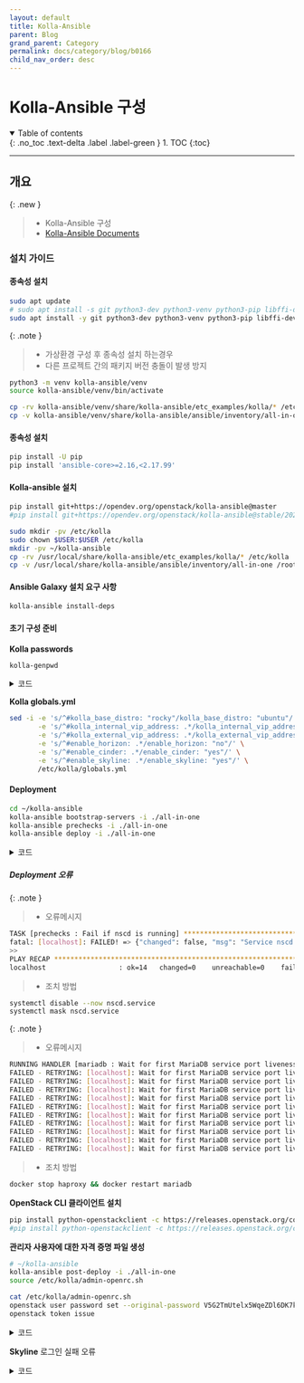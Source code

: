 ```yaml
---
layout: default
title: Kolla-Ansible
parent: Blog
grand_parent: Category
permalink: docs/category/blog/b0166
child_nav_order: desc
---
```


# Kolla-Ansible 구성

<details open markdown="block">
  <summary>
    Table of contents
  </summary>
  {: .no_toc .text-delta .label .label-green }
1. TOC
{:toc}
</details>

---

## 개요

{: .new }
> - Kolla-Ansible 구성
> - [Kolla-Ansible Documents](https://docs.openstack.org/kolla-ansible/latest/user/quickstart.html)

### 설치 가이드

#### **종속성 설치**

```bash
sudo apt update
# sudo apt install -s git python3-dev python3-venv python3-pip libffi-dev gcc libssl-dev
sudo apt install -y git python3-dev python3-venv python3-pip libffi-dev gcc libssl-dev
```

{: .note }
> - 가상환경 구성 후 종속성 설치 하는경우 
> - 다른 프로젝트 간의 패키지 버전 충돌이 발생 방지
> 
```bash
python3 -m venv kolla-ansible/venv
source kolla-ansible/venv/bin/activate
```
>
```bash
cp -rv kolla-ansible/venv/share/kolla-ansible/etc_examples/kolla/* /etc/kolla
cp -v kolla-ansible/venv/share/kolla-ansible/ansible/inventory/all-in-one .
```

#### **종속성 설치**

```bash
pip install -U pip
pip install 'ansible-core>=2.16,<2.17.99'
```

#### **Kolla-ansible 설치**

```bash
pip install git+https://opendev.org/openstack/kolla-ansible@master
#pip install git+https://opendev.org/openstack/kolla-ansible@stable/2024.2
```

```bash
sudo mkdir -pv /etc/kolla
sudo chown $USER:$USER /etc/kolla
mkdir -pv ~/kolla-ansible
cp -rv /usr/local/share/kolla-ansible/etc_examples/kolla/* /etc/kolla
cp -v /usr/local/share/kolla-ansible/ansible/inventory/all-in-one /root/kolla-ansible
```

#### **Ansible Galaxy 설치 요구 사항**

```bash
kolla-ansible install-deps
```

#### **초기 구성 준비**

**Kolla passwords**

```bash
kolla-genpwd
```

<details markdown="block">
  <summary>
    코드
  </summary>
  {: .text-delta .label .label-green }
  
```bash
WARNING: Passwords file "/etc/kolla/passwords.yml" is world-readable. The permissions will be changed.
```

</details>

**Kolla globals.yml**

```bash
sed -i -e 's/^#kolla_base_distro: "rocky"/kolla_base_distro: "ubuntu"/' \
       -e 's/^#kolla_internal_vip_address: .*/kolla_internal_vip_address: "192.168.0.221"/' \
       -e 's/^#kolla_external_vip_address: .*/kolla_external_vip_address: "10.1.0.201"/' \
       -e 's/^#enable_horizon: .*/enable_horizon: "no"/' \
       -e 's/^#enable_cinder: .*/enable_cinder: "yes"/' \
       -e 's/^#enable_skyline: .*/enable_skyline: "yes"/' \
       /etc/kolla/globals.yml
```

#### **Deployment**

```bash
cd ~/kolla-ansible
kolla-ansible bootstrap-servers -i ./all-in-one
kolla-ansible prechecks -i ./all-in-one
kolla-ansible deploy -i ./all-in-one
```

<details markdown="block">
  <summary>
    코드
  </summary>
  {: .text-delta .label .label-green }

**기본 서비스 목록**

```bash
TASK [Group hosts based on enabled services] *******************************************************************************************************************************************************
ok: [localhost] => (item=enable_aodh_False)
ok: [localhost] => (item=enable_barbican_False)
ok: [localhost] => (item=enable_blazar_False)
ok: [localhost] => (item=enable_ceilometer_False)
ok: [localhost] => (item=enable_ceph_rgw_False)
ok: [localhost] => (item=enable_cinder_False)
ok: [localhost] => (item=enable_cloudkitty_False)
ok: [localhost] => (item=enable_collectd_False)
ok: [localhost] => (item=enable_cyborg_False)
ok: [localhost] => (item=enable_designate_False)
ok: [localhost] => (item=enable_etcd_False)
ok: [localhost] => (item=enable_glance_True)
ok: [localhost] => (item=enable_gnocchi_False)
ok: [localhost] => (item=enable_grafana_False)
ok: [localhost] => (item=enable_hacluster_False)
ok: [localhost] => (item=enable_heat_True)
ok: [localhost] => (item=enable_horizon_True)
ok: [localhost] => (item=enable_influxdb_False)
ok: [localhost] => (item=enable_ironic_False)
ok: [localhost] => (item=enable_iscsid_False)
ok: [localhost] => (item=enable_keystone_True)
ok: [localhost] => (item=enable_kuryr_False)
ok: [localhost] => (item=enable_letsencrypt_False)
ok: [localhost] => (item=enable_loadbalancer_True)
ok: [localhost] => (item=enable_magnum_False)
ok: [localhost] => (item=enable_manila_False)
ok: [localhost] => (item=enable_mariadb_True)
ok: [localhost] => (item=enable_masakari_False)
ok: [localhost] => (item=enable_memcached_True)
ok: [localhost] => (item=enable_mistral_False)
ok: [localhost] => (item=enable_multipathd_False) 
ok: [localhost] => (item=enable_neutron_True)
ok: [localhost] => (item=enable_nova_True)
ok: [localhost] => (item=enable_octavia_False)
ok: [localhost] => (item=enable_opensearch_False)
ok: [localhost] => (item=enable_opensearch_dashboards_False)
ok: [localhost] => (item=enable_openvswitch_True_enable_ovs_dpdk_False)
ok: [localhost] => (item=enable_ovn_False)
ok: [localhost] => (item=enable_placement_True)
ok: [localhost] => (item=enable_prometheus_False)
ok: [localhost] => (item=enable_rabbitmq_True)
ok: [localhost] => (item=enable_redis_False)
ok: [localhost] => (item=enable_skyline_False)
ok: [localhost] => (item=enable_swift_False)
ok: [localhost] => (item=enable_tacker_False)
ok: [localhost] => (item=enable_telegraf_False)
ok: [localhost] => (item=enable_trove_False)
ok: [localhost] => (item=enable_venus_False)
ok: [localhost] => (item=enable_watcher_False)
ok: [localhost] => (item=enable_zun_False)
```

</details>

##### **Deployment** 오류

{: .note }
> - 오류메시지
```bash
TASK [prechecks : Fail if nscd is running] *********************************************************************************************************************************************************
fatal: [localhost]: FAILED! => {"changed": false, "msg": "Service nscd is running. This is known to cause issues with Docker's user namespaces in\nKolla. Please disable it before proceeding.\n"}
>>
PLAY RECAP *****************************************************************************************************************************************************************************************
localhost                  : ok=14   changed=0    unreachable=0    failed=1    skipped=6    rescued=0    ignored=0
```
> - 조치 방법
```bash
systemctl disable --now nscd.service
systemctl mask nscd.service
```

{: .note }
> - 오류메시지
```bash
RUNNING HANDLER [mariadb : Wait for first MariaDB service port liveness] ***************************************************************************************************************************
FAILED - RETRYING: [localhost]: Wait for first MariaDB service port liveness (10 retries left).
FAILED - RETRYING: [localhost]: Wait for first MariaDB service port liveness (9 retries left).
FAILED - RETRYING: [localhost]: Wait for first MariaDB service port liveness (8 retries left).
FAILED - RETRYING: [localhost]: Wait for first MariaDB service port liveness (7 retries left).
FAILED - RETRYING: [localhost]: Wait for first MariaDB service port liveness (6 retries left).
FAILED - RETRYING: [localhost]: Wait for first MariaDB service port liveness (5 retries left).
FAILED - RETRYING: [localhost]: Wait for first MariaDB service port liveness (4 retries left).
FAILED - RETRYING: [localhost]: Wait for first MariaDB service port liveness (3 retries left).
FAILED - RETRYING: [localhost]: Wait for first MariaDB service port liveness (2 retries left).
FAILED - RETRYING: [localhost]: Wait for first MariaDB service port liveness (1 retries left).
```
> - 조치 방법
```bash
docker stop haproxy && docker restart mariadb
```

**OpenStack CLI 클라이언트 설치**

```bash
pip install python-openstackclient -c https://releases.openstack.org/constraints/upper/master
#pip install python-openstackclient -c https://releases.openstack.org/constraints/upper/2024.2
```

**관리자 사용자에 대한 자격 증명 파일 생성**

```bash
# ~/kolla-ansible
kolla-ansible post-deploy -i ./all-in-one
source /etc/kolla/admin-openrc.sh
```

```bash
cat /etc/kolla/admin-openrc.sh
openstack user password set --original-password V5G2TmUtelx5WqeZDl6DK7kUDlDEt2pDitZnxcRj --password admin
openstack token issue
```

<details markdown="block">
  <summary>
    코드
  </summary>
  {: .text-delta .label .label-green }

**변경전**

```bash
# Ansible managed

# Clear any old environment that may conflict.
for key in $( set | awk '{FS="="}  /^OS_/ {print $1}' ); do unset $key ; done
export OS_PROJECT_DOMAIN_NAME='Default'
export OS_USER_DOMAIN_NAME='Default'
export OS_PROJECT_NAME='admin'
export OS_TENANT_NAME='admin'
export OS_USERNAME='admin'
export OS_PASSWORD='V5G2TmUtelx5WqeZDl6DK7kUDlDEt2pDitZnxcRj'
export OS_AUTH_URL='http://10.1.81.200:5000'
export OS_INTERFACE='internal'
export OS_ENDPOINT_TYPE='internalURL'
export OS_IDENTITY_API_VERSION='3'
export OS_REGION_NAME='RegionOne'
export OS_AUTH_PLUGIN='password'
```

**변경후**

```bash
# Ansible managed

# Clear any old environment that may conflict.
for key in $( set | awk '{FS="="}  /^OS_/ {print $1}' ); do unset $key ; done
export OS_PROJECT_DOMAIN_NAME='Default'
export OS_USER_DOMAIN_NAME='Default'
export OS_PROJECT_NAME='admin'
export OS_TENANT_NAME='admin'
export OS_USERNAME='admin'
#export OS_PASSWORD='admin'
export OS_AUTH_URL='http://10.1.81.200:5000'
#export OS_AUTH_URL='http://192.168.0.222:5000'
export OS_INTERFACE='internal'
export OS_ENDPOINT_TYPE='internalURL'
export OS_IDENTITY_API_VERSION='3'
export OS_REGION_NAME='RegionOne'
export OS_AUTH_PLUGIN='password'
```

</details>

**Skyline** 로그인 실패 오류

<details markdown="block">
  <summary>
    코드
  </summary>
  {: .text-delta .label .label-green }

- [참고 문서](https://docs.openstack.org/skyline-apiserver/latest/install/docker-install-ubuntu.html)

![image](https://github.com/user-attachments/assets/76fd5fc4-ad83-43e1-ae3c-08271a5dfae9)

```bash
mkdir -pv /etc/kolla/skyline
cp -v /etc/kolla/skyline-apiserver/skyline.yaml /etc/kolla/skyline
sed -i -e 's|log_dir: .*|log_dir: /var/log/skyline|' \
       -e '/keystone_url: .*/a \ \ interface_type: internal' /etc/kolla/skyline/skyline.yaml
sudo docker pull 99cloud/skyline:latest
docker stop skyline_console skyline_apiserver
docker rm skyline_console skyline_apiserver
sudo docker run -d --name skyline --restart=always \
  -v /etc/kolla/skyline/skyline.yaml:/etc/skyline/skyline.yaml \
  -v /var/log:/var/log \
  --net=host 99cloud/skyline:latest
```

</details>
